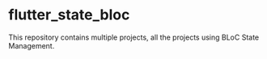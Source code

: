 # flutter_state_bloc

This repository contains multiple projects, all the projects using BLoC State Management.
